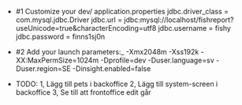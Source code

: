 
* #1 Customize your dev/ application.properties
jdbc.driver_class = com.mysql.jdbc.Driver
jdbc.url = jdbc:mysql://localhost/fishreport?useUnicode=true&characterEncoding=utf8
jdbc.username = fishy
jdbc.password = finns1sj0n


* #2 Add your launch parameters:_
-Xmx2048m -Xss192k -XX:MaxPermSize=1024m -Dprofile=dev -Duser.language=sv -Duser.region=SE -Dinsight.enabled=false


* TODO: 
	1, Lägg till pets i backoffice
	2, Lägg till system-screen i backoffice
	3, Se till att frontoffice edit går
